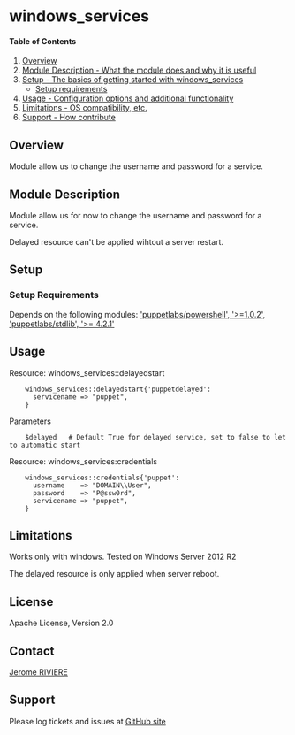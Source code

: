 # windows_services

#### Table of Contents

1. [Overview](#overview)
2. [Module Description - What the module does and why it is useful](#module-description)
3. [Setup - The basics of getting started with windows_services](#setup)
    * [Setup requirements](#setup-requirements)
4. [Usage - Configuration options and additional functionality](#usage)
5. [Limitations - OS compatibility, etc.](#limitations)
6. [Support - How contribute](#Support)

## Overview

Module allow us to change the username and password for a service.

## Module Description

Module allow us for now to change the username and password for a service.

Delayed resource can't be applied wihtout a server restart.

## Setup

### Setup Requirements

Depends on the following modules:
['puppetlabs/powershell', '>=1.0.2'](https://forge.puppetlabs.com/puppetlabs/powershell),
['puppetlabs/stdlib', '>= 4.2.1'](https://forge.puppetlabs.com/puppetlabs/stdlib)


## Usage

Resource: windows_services::delayedstart
```
	windows_services::delayedstart{'puppetdelayed':
	  servicename => "puppet",
	}
```

Parameters
```
	$delayed   # Default True for delayed service, set to false to let to automatic start
```

Resource: windows_services:credentials
```
	windows_services::credentials{'puppet':
	  username    => "DOMAIN\\User",
	  password    => "P@ssw0rd",
	  servicename => "puppet",
	}
```

## Limitations

Works only with windows.
Tested on Windows Server 2012 R2

The delayed resource is only applied when server reboot.

License
-------
Apache License, Version 2.0

Contact
-------
[Jerome RIVIERE](https://github.com/ninja-2)

Support
-------
Please log tickets and issues at [GitHub site](https://github.com/insentia/windows_services/issues)